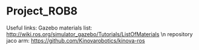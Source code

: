 # Project_ROB8

Useful links:
  Gazebo materials list: http://wiki.ros.org/simulator_gazebo/Tutorials/ListOfMaterials \n
  repository jaco arm: https://github.com/Kinovarobotics/kinova-ros
  
